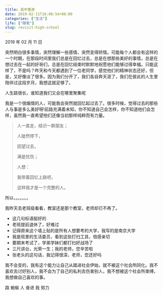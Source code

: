 ```yaml
---
title: 高中重游
date: 2019-02-11T16:08:54+08:00
categories: ["生活"]
life: ["随笔"]
slug: revisit-high-school
---
```


2019 年 02 月 11 日

突然明白很多事情，突然理解一些感情，突然变得矫情。可能每个人都会有这样的一个时期，在那段时间里我们总是在回忆过去，总是在想那些美好的事情，总是在想过去在一起的好哥们，总是在回忆结束时默默地祝愿他们能够过得幸福。只能这样了，不是吗？昨天和今天都遇到了一位老同学，感觉他们的精神状态还好，但是，又好像淡了很多。因为我们分开了，我们各自奔天涯了，我们在彼此的人生里陪伴过这段岁月，我想这就足够了。

人生路很长，谁知道我们又会在哪里聚集呢

我是一个很煽情的人，可能我会突然就回忆起过去了。很多时候，觉得过去的那些人与事是多么美好呀!前路充满着未知，你不知道自己会怎样，你不知道他们会怎样，虽然我一直希望他们还像当初那样纯粹而有力量。

> 人一直走，结识一群朋友；
>
> 人陡然停下，
>
> 回望过去，
>
> 满是忧伤；
>
> 人想：
>
> 我带着回忆上路吧，
>
> 这样我才是一个完整的人。

所以，。。。。。。

我昨天去老班级看看，教室还是那个教室，老师却已不再了。

- 这几句标语挺好的
- 老班提前退休了，好难过
- 记得原来这个墙上贴的是所有人想要考的大学，我写的是南京大学
- 我是班里的生活委员，看到这些打扫工具，倍感亲切
- 要期末考试了，学弟学妹们都打扫好战场了
- 三尺讲台，光荣一生；我的老师，您辛苦啦
- 张老头的这句话，我记得很深，老师，您还好吗

我不会变的，我有这个能力让自己从踏进社会伊始，就不被这个社会所同化。我不喜欢去讨好别人，我不会为了自己的私利去伤害别人，我不想被这个社会所束缚，我想做自己喜欢的事。

路   蜿蜒   人   奋进   我   努力
